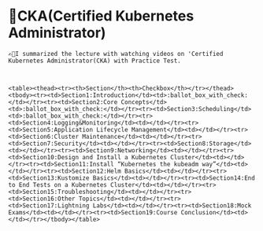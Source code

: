 # 🌟CKA(Certified Kubernetes Administrator)

    ✍🏻I summarized the lecture with watching videos on 'Certified Kubernetes Administrator(CKA) with Practice Test.



    <table><thead><tr><th>Section</th><th>Checkbox</th></tr></thead><tbody><tr><td>Section1:Introduction</td><td>:ballot_box_with_check:</td></tr><tr><td>Section2:Core Concepts</td><td>:ballot_box_with_check:</td></tr><tr><td>Section3:Scheduling</td><td>:ballot_box_with_check:</td></tr><tr><td>Section4:Logging&Monitoring</td><td></td></tr><tr><td>Section5:Application Lifecycle Management</td><td></td></tr><tr><td>Section6:Cluster Maintenance</td><td></td></tr><tr><td>Section7:Security</td><td></td></tr><tr><td>Section8:Storage</td><td></td></tr><tr><td>Section9:Networking</td><td></td></tr><tr><td>Section10:Design and Install a Kubernetes Cluster</td><td></td></tr><tr><td>Section11:Install “Kubernetes the kubeadm way”</td><td></td></tr><tr><td>Section12:Helm Basics</td><td></td></tr><tr><td>Section13:Kustomize Basics</td><td></td></tr><tr><td>Section14:End to End Tests on a Kubernetes Cluster</td><td></td></tr><tr><td>Section15:Troubleshooting</td><td></td></tr><tr><td>Section16:Other Topics</td><td></td></tr><tr><td>Section17:Lightning Labs</td><td></td></tr><tr><td>Section18:Mock Exams</td><td></td></tr><tr><td>Section19:Course Conclusion</td><td></td></tr></tbody></table>